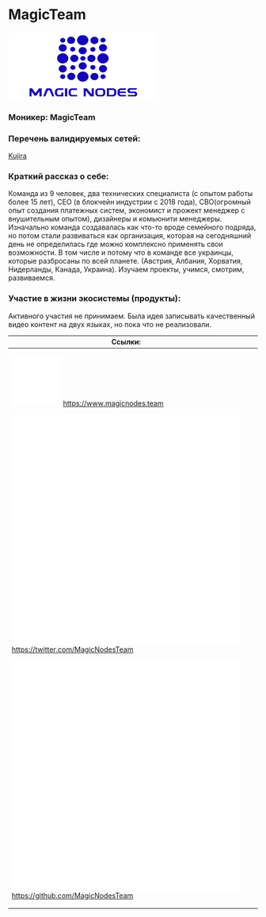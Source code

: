 # MagicTeam

<img src="../../.gitbook/assets/image.png" alt="" data-size="original">

### **Моникер:** MagicTeam

### **Перечень валидируемых сетей:**

[Kujira](../../cosmobook/kujira.md)

### **Краткий рассказ о себе:**

Команда из 9 человек, два технических специалиста (с опытом работы более 15 лет), СЕО (в блокчейн индустрии с 2018 года), СВО(огромный опыт создания платежных систем, экономист и прожект менеджер с внушительным опытом), дизайнеры и комьюнити менеджеры. Изначально команда создавалась как что-то вроде семейного подряда, но потом стали развиваться как организация, которая на сегодняшний день не определилась где можно комплексно применять свои возможности. В том числе и потому что в команде все украинцы, которые разбросаны по всей планете. (Австрия, Албания, Хорватия, Нидерланды, Канада, Украина). Изучаем проекты, учимся, смотрим, развиваемся.

### **Участие в жизни экосистемы (продукты):**

Активного участия не принимаем. Была идея записывать качественный видео контент на двух языках, но пока что не реализовали.

<table><thead><tr><th>Ссылки:</th><th data-hidden></th><th data-hidden></th></tr></thead><tbody><tr><td><p><img src="../../.gitbook/assets/icons8-интернет-100.png" alt="" data-size="line"> <a href="https://www.magicnodes.team">https://www.magicnodes.team</a></p><p><img src="../../.gitbook/assets/icons8-твиттер-500.png" alt="" data-size="line"> <a href="https://twitter.com/MagicNodesTeam">https://twitter.com/MagicNodesTeam</a></p><p><img src="../../.gitbook/assets/icons8-github-480.png" alt="" data-size="line"> <a href="https://github.com/MagicNodesTeam">https://github.com/MagicNodesTeam</a></p></td><td></td><td></td></tr></tbody></table>
